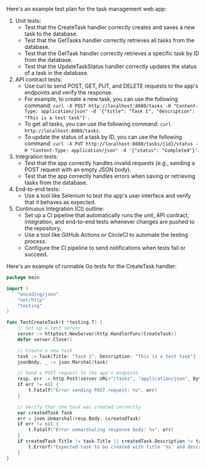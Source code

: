 
Here's an example test plan for the task management web app:

1. Unit tests:
	* Test that the CreateTask handler correctly creates and saves a new task to the database.
	* Test that the GetTasks handler correctly retrieves all tasks from the database.
	* Test that the GetTask handler correctly retrieves a specific task by ID from the database.
	* Test that the UpdateTaskStatus handler correctly updates the status of a task in the database.
2. API contract tests:
	* Use curl to send POST, GET, PUT, and DELETE requests to the app's endpoints and verify the response.
	* For example, to create a new task, you can use the following command: `curl -X POST http://localhost:8080/tasks -H "Content-Type: application/json" -d '{"title": "Task 1", "description": "This is a test task"}'`.
	* To get all tasks, you can use the following command: `curl http://localhost:8080/tasks`.
	* To update the status of a task by ID, you can use the following command: `curl -X PUT http://localhost:8080/tasks/{id}/status -H "Content-Type: application/json" -d '{"status": "Completed"}'`.
3. Integration tests:
	* Test that the app correctly handles invalid requests (e.g., sending a POST request with an empty JSON body).
	* Test that the app correctly handles errors when saving or retrieving tasks from the database.
4. End-to-end tests:
	* Use a tool like Selenium to test the app's user interface and verify that it behaves as expected.
5. Continuous Integration (CI) outline:
	* Set up a CI pipeline that automatically runs the unit, API contract, integration, and end-to-end tests whenever changes are pushed to the repository.
	* Use a tool like GitHub Actions or CircleCI to automate the testing process.
	* Configure the CI pipeline to send notifications when tests fail or succeed.

Here's an example of runnable Go tests for the CreateTask handler:
```go
package main

import (
	"encoding/json"
	"net/http"
	"testing"
)

func TestCreateTask(t *testing.T) {
	// Set up a test server
	server := httptest.NewServer(http.HandlerFunc(CreateTask))
	defer server.Close()

	// Create a new task
	task := Task{Title: "Task 1", Description: "This is a test task"}
	jsonBody, _ := json.Marshal(task)

	// Send a POST request to the app's endpoint
	resp, err := http.Post(server.URL+"/tasks", "application/json", bytes.NewBuffer(jsonBody))
	if err != nil {
		t.Fatalf("Error sending POST request: %v", err)
	}

	// Verify that the task was created correctly
	var createdTask Task
	err = json.Unmarshal(resp.Body, &createdTask)
	if err != nil {
		t.Fatalf("Error unmarshaling response body: %v", err)
	}
	if createdTask.Title != task.Title || createdTask.Description != task.Description {
		t.Errorf("Expected task to be created with title '%s' and description '%s', but got '%s' and '%s' instead", task.Title, task.Description, createdTask.Title, createdTask.Description)
	}
}
```